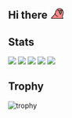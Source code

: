 ## Hi there <img src="https://github.com/daisuke-tanabe/daisuke-tanabe/blob/main/rainbow-bird-dancing.gif" width="32" alt="" />

<!--
**daisuke-tanabe/daisuke-tanabe** is a ✨ _special_ ✨ repository because its `README.md` (this file) appears on your GitHub profile.

Here are some ideas to get you started:

- 🔭 I’m currently working on ...
- 🌱 I’m currently learning ...
- 👯 I’m looking to collaborate on ...
- 🤔 I’m looking for help with ...
- 💬 Ask me about ...
- 📫 How to reach me: ...
- 😄 Pronouns: ...
- ⚡ Fun fact: ...
-->

## Stats
![](http://github-profile-summary-cards.vercel.app/api/cards/profile-details?username=daisuke-tanabe&theme=github)
![](http://github-profile-summary-cards.vercel.app/api/cards/repos-per-language?username=daisuke-tanabe&theme=github)
![](http://github-profile-summary-cards.vercel.app/api/cards/most-commit-language?username=daisuke-tanabe&theme=github)
![](http://github-profile-summary-cards.vercel.app/api/cards/stats?username=daisuke-tanabe&theme=github)
![](http://github-profile-summary-cards.vercel.app/api/cards/productive-time?username=daisuke-tanabe&theme=github&utcOffset=9)

## Trophy
![trophy](https://github-profile-trophy.vercel.app/?username=daisuke-tanabe&theme=github)
